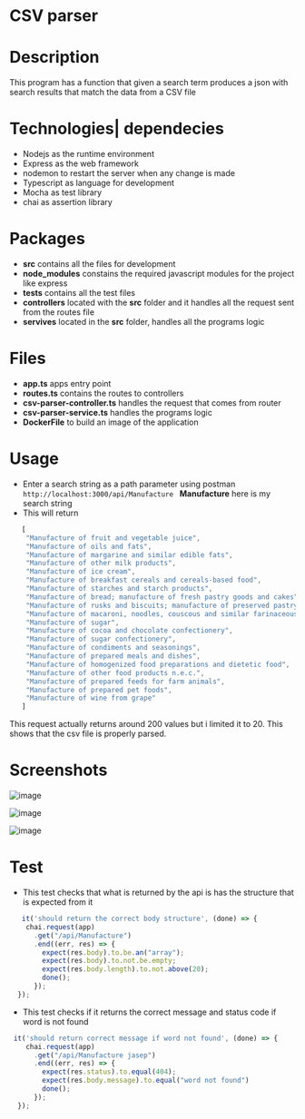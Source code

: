 # CSV parser

# Description
This program has a  function that given a search term produces a json with search results that match the data from a CSV file

# Technologies| dependecies
* Nodejs as the runtime environment
* Express as the web framework
* nodemon to restart the server when any change is made
* Typescript as language for development
* Mocha as test library
* chai as assertion library


# Packages
* **src** contains all the files for development
* **node_modules** constains the required javascript modules for the project like express
* **tests** contains all the test files
* **controllers** located with the **src** folder and it handles all the request sent from the routes file
* **servives** located in the **src** folder, handles all the programs logic

# Files
* **app.ts** apps entry point
* **routes.ts** contains the routes to controllers
* **csv-parser-controller.ts** handles the request that comes from router
* **csv-parser-service.ts** handles the programs logic
* **DockerFile** to build an image of the application
  
# Usage

* Enter a search string as a path parameter using postman ```http://localhost:3000/api/Manufacture ```
**Manufacture** here is my search string 
* This will return 
```typescript
   [
    "Manufacture of fruit and vegetable juice",
    "Manufacture of oils and fats",
    "Manufacture of margarine and similar edible fats",
    "Manufacture of other milk products",
    "Manufacture of ice cream",
    "Manufacture of breakfast cereals and cereals-based food",
    "Manufacture of starches and starch products",
    "Manufacture of bread; manufacture of fresh pastry goods and cakes",
    "Manufacture of rusks and biscuits; manufacture of preserved pastry goods and cakes",
    "Manufacture of macaroni, noodles, couscous and similar farinaceous products",
    "Manufacture of sugar",
    "Manufacture of cocoa and chocolate confectionery",
    "Manufacture of sugar confectionery",
    "Manufacture of condiments and seasonings",
    "Manufacture of prepared meals and dishes",
    "Manufacture of homogenized food preparations and dietetic food",
    "Manufacture of other food products n.e.c.",
    "Manufacture of prepared feeds for farm animals",
    "Manufacture of prepared pet foods",
    "Manufacture of wine from grape"
   ]
```
This request actually returns around 200 values but i limited it to 20. This shows that the csv file is properly parsed.

# Screenshots
![image](https://user-images.githubusercontent.com/60647453/194017525-2c9e3749-fec3-4441-8644-1e37a010b9f6.png)

![image](https://user-images.githubusercontent.com/60647453/194017805-40340c6f-2700-475e-9f52-5075e612c42a.png)

![image](https://user-images.githubusercontent.com/60647453/194017974-b9d9329a-225e-422b-bfd5-c74f42868160.png)



# Test 
* This test checks that what is returned by the api is has the structure that is expected from it
```typescript
   it('should return the correct body structure', (done) => {
    chai.request(app)
      .get("/api/Manufacture")
      .end((err, res) => {
        expect(res.body).to.be.an("array");
        expect(res.body).to.not.be.empty;
        expect(res.body.length).to.not.above(20);
        done();
      });
  });
```

* This test checks if it returns the correct message and status code if word is not found 
```typescript
 it('should return correct message if word not found', (done) => {
    chai.request(app)
      .get("/api/Manufacture jasep")
      .end((err, res) => {
        expect(res.status).to.equal(404);
        expect(res.body.message).to.equal("word not found")
        done();
      });
  });
```
